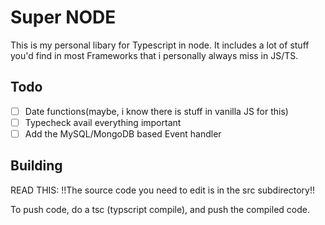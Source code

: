 # Super NODE

This is my personal libary for Typescript in node. It includes a lot of stuff you'd find in most Frameworks that i personally always miss in JS/TS.

## Todo

- [ ] Date functions(maybe, i know there is stuff in vanilla JS for this)
- [ ] Typecheck avail everything important
- [ ] Add the MySQL/MongoDB based Event handler

## Building

READ THIS: !!The source code you need to edit is in the src subdirectory!!

To push code, do a tsc (typscript compile), and push the compiled code.
